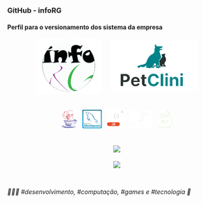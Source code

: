 <h3>GitHub - infoRG</h3>
<h4>Perfil para o versionamento dos sistema da empresa</h4>

<div align="center">
  <span>
    <img align="center" alt="Petclini" height="30%" width="30%" src="https://github.com/infoRGBackups/infoRGBackups/blob/main/imagem/infoRG2.gif" />&nbsp;&nbsp;&nbsp;&nbsp;
    <img align="center" alt="Petclini" height="40%" width="40%" src="https://github.com/infoRGBackups/infoRGBackups/blob/main/imagem/Petclini2.gif" /><br><br><br>
  </span>
</div>

<div align="center">
  <span>
    <img align="center" alt="Ally-Java1" height="7%" width="7%" src="https://github.com/infoRGBackups/infoRGBackups/blob/main/imagem/Java.gif" />&nbsp;&nbsp;
    <img align="center" alt="Ally-MySQL" height="9%" width="9%" src="https://github.com/infoRGBackups/infoRGBackups/blob/main/imagem/MySQL.gif" />&nbsp;&nbsp;
    <img align="center" alt="Ally-JavaScript" height="8%" width="8%" src="https://github.com/infoRGBackups/infoRGBackups/blob/main/imagem/JavaScript.gif" />&nbsp;&nbsp;
    <img align="center" alt="Ally-SQLServer" height="10%" width="10%" src="https://github.com/infoRGBackups/infoRGBackups/blob/main/imagem/SQLServer.gif" />&nbsp;&nbsp;
    <img align="center" alt="Ally-JSP" height="7%" width="7%" src="https://github.com/infoRGBackups/infoRGBackups/blob/main/imagem/JSP.gif" /><br><br><br>
  </span>
</div>

<div align="center">
  <span>
    <img align="center" width="32%" src="https://github-readme-stats.vercel.app/api?username=infoRGBackups&show_icons=true&theme=tokyonight&include_all_commits=true&count_private=true"/><br><br>
    <img align="center" width="32%" src="https://github-readme-stats.vercel.app/api/top-langs/?username=infoRGBackups&layout=compact&langs_count=16&theme=tokyonight"/>
  </span>
</div>





<br>

##
<h6>👩🏻‍💻 #desenvolvimento, #computação, #games e #tecnologia 💫 </h6>
